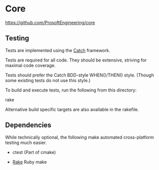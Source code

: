 # Core

<https://github.com/ProsoftEngineering/core>

## Testing

Tests are implemented using the [Catch](https://github.com/philsquared/Catch) framework.

Tests are required for all code. They should be extensive, striving for maximal code coverage.

Tests should prefer the Catch BDD-style WHEN()/THEN() style. (Though some existing tests do not use this style.)

To build and execute tests, run the following from this directory:

rake

Alternative build specific targets are also available in the rakefile.

## Dependencies

While technically optional, the following make automated cross-platform testing much easier.

* ctest (Part of cmake)

* [Rake](https://github.com/ruby/rake) Ruby make
